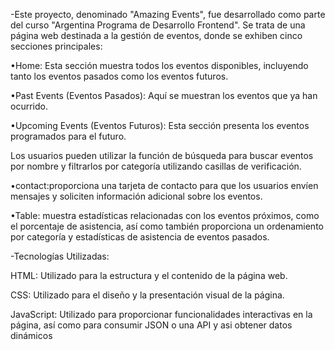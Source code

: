 -Este proyecto, denominado "Amazing Events", fue desarrollado como parte del curso "Argentina Programa de Desarrollo Frontend".
Se trata de una página web destinada a la gestión de eventos, donde se exhiben cinco secciones principales:

•Home: Esta sección muestra todos los eventos disponibles, incluyendo tanto los eventos pasados como los eventos futuros.

•Past Events (Eventos Pasados): Aquí se muestran los eventos que ya han ocurrido.

•Upcoming Events (Eventos Futuros): Esta sección presenta los eventos programados para el futuro.

Los usuarios pueden utilizar la función de búsqueda para buscar eventos por nombre y filtrarlos por categoría utilizando casillas de verificación.

•contact:proporciona una tarjeta de contacto para que los usuarios envíen mensajes y soliciten información adicional sobre los eventos.

•Table: muestra estadísticas relacionadas con los eventos próximos, como el porcentaje de asistencia, así como también proporciona un ordenamiento por categoría y 
estadísticas de asistencia de eventos pasados.

-Tecnologías Utilizadas: 

HTML: Utilizado para la estructura y el contenido de la página web.

CSS: Utilizado para el diseño y la presentación visual de la página.

JavaScript: Utilizado para proporcionar funcionalidades interactivas en la página, así como para consumir JSON o una API y asi obtener datos dinámicos
